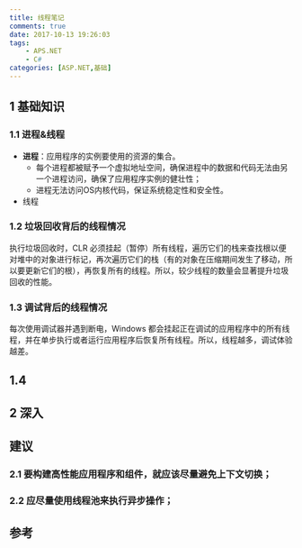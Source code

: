 ```yaml
---
title: 线程笔记
comments: true
date: 2017-10-13 19:26:03
tags:
    - APS.NET
    - C#
categories: [ASP.NET,基础]
---
```

## 1 基础知识

### 1.1 进程&线程

- **进程**：应用程序的实例要使用的资源的集合。
    - 每个进程都被赋予一个虚拟地址空间，确保进程中的数据和代码无法由另一个进程访问，确保了应用程序实例的健壮性；
    - 进程无法访问OS内核代码，保证系统稳定性和安全性。
- 线程
<!--more-->

### 1.2 垃圾回收背后的线程情况

执行垃圾回收时，CLR 必须挂起（暂停）所有线程，遍历它们的栈来查找根以便对堆中的对象进行标记，再次遍历它们的栈（有的对象在压缩期间发生了移动，所以要更新它们的根），再恢复所有的线程。所以，较少线程的数量会显著提升垃圾回收的性能。

### 1.3 调试背后的线程情况

每次使用调试器并遇到断电，Windows 都会挂起正在调试的应用程序中的所有线程，并在单步执行或者运行应用程序后恢复所有线程。所以，线程越多，调试体验越差。

## 1.4 

## 2 深入

## 建议

### 2.1 要构建高性能应用程序和组件，就应该尽量避免上下文切换；
### 2.2 应尽量使用线程池来执行异步操作；


## 参考